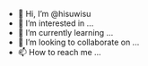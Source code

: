 - 👋 Hi, I’m @hisuwisu
- 👀 I’m interested in ...
- 🌱 I’m currently learning ...
- 💞️ I’m looking to collaborate on ...
- 📫 How to reach me ...

<!---
hisuwisu/hisuwisu is a ✨ special ✨ repository because its `README.md` (this file) appears on your GitHub profile.
You can click the Preview link to take a look at your changes.
--->

